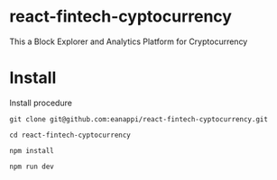 # react-fintech-cyptocurrency
This a Block Explorer and Analytics Platform for Cryptocurrency

# Install
Install procedure

```
git clone git@github.com:eanappi/react-fintech-cyptocurrency.git

cd react-fintech-cyptocurrency

npm install

npm run dev
```
